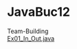 # JavaBuc12
Team-Building
<br>
<a href ="https://github.com/orloveste/JavaBuc12/commit/901eef95f53031bb1f2e740aebf6ed41badf3dd8">Ex01_In_Out.java</a>


